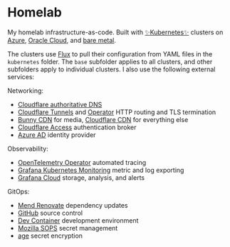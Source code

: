 # Homelab
My homelab infrastructure-as-code. Built with [✨Kubernetes✨](https://kubernetes.io/) clusters on [Azure](https://learn.microsoft.com/en-us/azure/aks/), [Oracle Cloud](https://docs.oracle.com/en-us/iaas/Content/ContEng/Concepts/contengoverview.htm), and [bare metal](https://www.talos.dev/).

The clusters use [Flux](https://fluxcd.io/) to pull their configuration from YAML files in the `kubernetes` folder. The `base` subfolder applies to all clusters, and other subfolders apply to individual clusters. I also use the following external services:

Networking:
* [Cloudflare authoritative DNS](https://www.cloudflare.com/dns/)
* [Cloudflare Tunnels](https://www.cloudflare.com/products/tunnel/) and [Operator](https://github.com/adyanth/cloudflare-operator) HTTP routing and TLS termination
* [Bunny CDN](https://bunny.net/cdn/) for media, [Cloudflare CDN](https://www.cloudflare.com/cdn/) for everything else
* [Cloudflare Access](https://www.cloudflare.com/products/zero-trust/access/) authentication broker
* [Azure AD](https://www.microsoft.com/microsoft-365/p/microsoft-365-personal/cfq7ttc0k5bf) identity provider

Observability:
* [OpenTelemetry Operator](https://github.com/open-telemetry/opentelemetry-operator) automated tracing
* [Grafana Kubernetes Monitoring](https://github.com/grafana/k8s-monitoring-helm) metric and log exporting
* [Grafana Cloud](https://grafana.com/products/cloud/) storage, analysis, and alerts

GitOps:
* [Mend Renovate](https://www.mend.io/free-developer-tools/renovate/) dependency updates
* [GitHub](https://github.com/) source control
* [Dev Container](https://containers.dev/) development environment
* [Mozilla SOPS](https://github.com/mozilla/sops) secret management
* [age](https://github.com/FiloSottile/age) secret encryption
